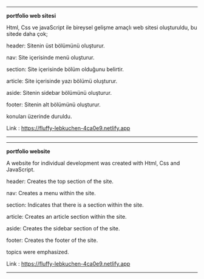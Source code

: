 ***
**portfolio web sitesi**


Html, Css ve javaScript ile bireysel gelişme amaçlı web sitesi oluşturuldu, bu sitede daha çok;

header: Sitenin üst bölümünü oluşturur.


nav: Site içerisinde menü oluşturur.


section: Site içerisinde bölüm olduğunu belirtir.


article: Site içerisinde yazı bölümü oluşturur.


aside: Sitenin sidebar bölümünü oluşturur.


footer: Sitenin alt bölümünü oluşturur.

konuları üzerinde duruldu.

Link : https://fluffy-lebkuchen-4ca0e9.netlify.app
***
***
**portfolio website**


A website for individual development was created with Html, Css and JavaScript.

header: Creates the top section of the site.


nav: Creates a menu within the site.


section: Indicates that there is a section within the site.


article: Creates an article section within the site.


aside: Creates the sidebar section of the site.


footer: Creates the footer of the site.

topics were emphasized.

Link : https://fluffy-lebkuchen-4ca0e9.netlify.app
***
